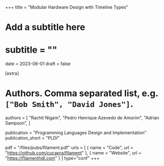 +++
title = "Modular Hardware Design with Timeline Types"
# Add a subtitle here
# subtitle = ""
date = 2023-06-01
draft = false

[extra]
# Authors. Comma separated list, e.g. `["Bob Smith", "David Jones"]`.
authors = [
  "Rachit Nigam",
  "Pedro Henrique Azevedo de Amorim",
  "Adrian Sampson",
]

publication = "Programming Languages Design and Implementation"
publication_short = "PLDI"

pdf = "/files/pubs/filament.pdf"
urls = [
  { name = "Code", url = "https://github.com/cucapra/filament" },
  { name = "Website", url = "https://filamenthdl.com" }
]
type="conf"
+++
